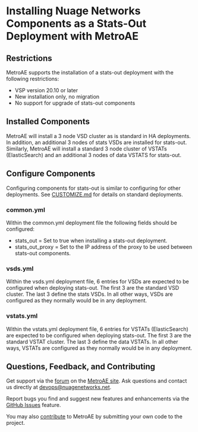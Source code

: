 # Installing Nuage Networks Components as a Stats-Out Deployment with MetroAE

## Restrictions
MetroAE supports the installation of a stats-out deployment with the following restrictions:
* VSP version 20.10 or later
* New installation only, no migration
* No support for upgrade of stats-out components

## Installed Components
MetroAE will install a 3 node VSD cluster as is standard in HA deployments.  In addition,
an additional 3 nodes of stats VSDs are installed for stats-out.  Similarly, MetroAE will
install a standard 3 node cluster of VSTATs (ElasticSearch) and an additional 3 nodes of
data VSTATS for stats-out.

## Configure Components
Configuring components for stats-out is similar to configuring for other deployments. See
[CUSTOMIZE.md](CUSTOMIZE.md) for details on standard deployments.

### common.yml
Within the common.yml deployment file the following fields should be configured:
* stats_out = Set to true when installing a stats-out deployment.
* stats_out_proxy = Set to the IP address of the proxy to be used between stats-out components.

### vsds.yml
Within the vsds.yml deployment file, 6 entries for VSDs are expected to be
configured when deploying stats-out.  The first 3 are the standard VSD cluster.
The last 3 define the stats VSDs.  In all other ways, VSDs are configured as
they normally would be in any deployment.

### vstats.yml
Within the vstats.yml deployment file, 6 entries for VSTATs (ElasticSearch) are
expected to be configured when deploying stats-out.  The first 3 are the
standard VSTAT cluster.  The last 3 define the data VSTATs.  In all other ways,
VSTATs are configured as they normally would be in any deployment.

## Questions, Feedback, and Contributing
Get support via the [forum](https://devops.nuagenetworks.net/forums/) on the [MetroAE site](https://devops.nuagenetworks.net/).
Ask questions and contact us directly at [devops@nuagenetworks.net](mailto:devops@nuagenetworks.net "send email to nuage-metro project").

Report bugs you find and suggest new features and enhancements via the [GitHub Issues](https://github.com/nuagenetworks/nuage-metroae/issues "nuage-metroae issues") feature.

You may also [contribute](CONTRIBUTING.md) to MetroAE by submitting your own code to the project.
